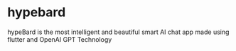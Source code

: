# hypebard
hypeBard is the most intelligent and beautiful smart AI chat app made using flutter and OpenAI GPT Technology
